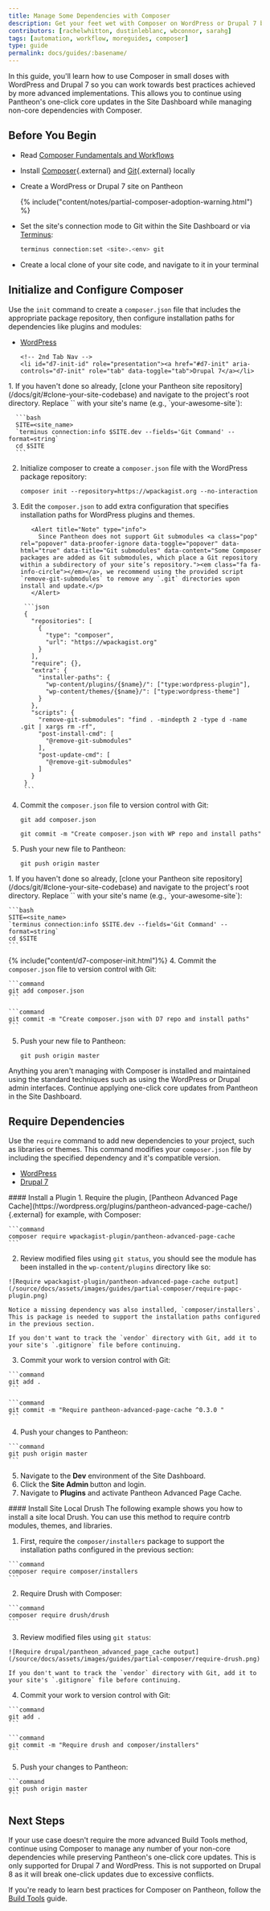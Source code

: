```yaml
---
title: Manage Some Dependencies with Composer
description: Get your feet wet with Composer on WordPress or Drupal 7 before going all in.
contributors: [rachelwhitton, dustinleblanc, wbconnor, sarahg]
tags: [automation, workflow, moreguides, composer]
type: guide
permalink: docs/guides/:basename/
---
```

In this guide, you'll learn how to use Composer in small doses with WordPress and Drupal 7 so you can work towards best practices achieved by more advanced implementations. This allows you to continue using Pantheon's one-click core updates in the Site Dashboard while managing non-core dependencies with Composer.

## Before You Begin
- Read [Composer Fundamentals and Workflows](/docs/composer/)
- Install [Composer](https://getcomposer.org/doc/00-intro.md#installation-linux-unix-osx){.external} and [Git](https://git-scm.com/downloads){.external} locally
- Create a WordPress or Drupal 7 site on Pantheon

  {% include("content/notes/partial-composer-adoption-warning.html") %}

- Set the site's connection mode to Git within the Site Dashboard or via [Terminus](/docs/terminus):

  ```bash
  terminus connection:set <site>.<env> git
  ```

- Create a local clone of your site code, and navigate to it in your terminal


## Initialize and Configure Composer
Use the `init` command to create a `composer.json` file that includes the appropriate package repository, then configure installation paths for dependencies like plugins and modules:

  <!-- Nav tabs -->
  <ul class="nav nav-tabs" role="tablist">
    <!-- Active tab -->
    <li id="wp-init-id" role="presentation" class="active"><a href="#wp-init" aria-controls="wp-init" role="tab" data-toggle="tab">WordPress</a></li>

    <!-- 2nd Tab Nav -->
    <li id="d7-init-id" role="presentation"><a href="#d7-init" aria-controls="d7-init" role="tab" data-toggle="tab">Drupal 7</a></li>
  </ul>

  <!-- Tab panes -->
  <div class="tab-content">
    <!-- Active pane content -->
    <div role="tabpanel" class="tab-pane active" id="wp-init" markdown="1">
1. If you haven't done so already, [clone your Pantheon site repository](/docs/git/#clone-your-site-codebase) and navigate to the project's root directory. Replace `<site_name>` with your site's name (e.g., `your-awesome-site`):

      ```bash
      SITE=<site_name>
      `terminus connection:info $SITE.dev --fields='Git Command' --format=string`
      cd $SITE
      ```
2. Initialize composer to create a `composer.json` file with the WordPress package repository:

     ```command
     composer init --repository=https://wpackagist.org --no-interaction
     ```
3. Edit the `composer.json` to add extra configuration that specifies installation paths for WordPress plugins and themes.

          <Alert title="Note" type="info">
            Since Pantheon does not support Git submodules <a class="pop" rel="popover" data-proofer-ignore data-toggle="popover" data-html="true" data-title="Git submodules" data-content="Some Composer packages are added as Git submodules, which place a Git repository within a subdirectory of your site’s repository."><em class="fa fa-info-circle"></em></a>, we recommend using the provided script `remove-git-submodules` to remove any `.git` directories upon install and update.</p>
          </Alert>

        ```json
        {
          "repositories": [
            {
              "type": "composer",
              "url": "https://wpackagist.org"
            }
          ],
          "require": {},
          "extra": {
            "installer-paths": {
              "wp-content/plugins/{$name}/": ["type:wordpress-plugin"],
              "wp-content/themes/{$name}/": ["type:wordpress-theme"]
            }
          },
          "scripts": {
            "remove-git-submodules": "find . -mindepth 2 -type d -name .git | xargs rm -rf",
            "post-install-cmd": [
              "@remove-git-submodules"
            ],
            "post-update-cmd": [
              "@remove-git-submodules"
            ]
          }
        }
        ```
4. Commit the `composer.json` file to version control with Git:

     ```command
     git add composer.json
     ```

     ```command
     git commit -m "Create composer.json with WP repo and install paths"
     ```
5. Push your new file to Pantheon:

     ```command
     git push origin master
     ```
  </div>

  <!-- 2nd pane content -->
  <div role="tabpanel" class="tab-pane" id="d7-init" markdown="1">
1. If you haven't done so already, [clone your Pantheon site repository](/docs/git/#clone-your-site-codebase) and navigate to the project's root directory. Replace `<site_name>` with your site's name (e.g., `your-awesome-site`):

    ```bash
    SITE=<site_name>
    `terminus connection:info $SITE.dev --fields='Git Command' --format=string`
    cd $SITE
    ```
{% include("content/d7-composer-init.html")%}
4. Commit the `composer.json` file to version control with Git:

    ```command
    git add composer.json
    ```

    ```command
    git commit -m "Create composer.json with D7 repo and install paths"
    ```
5. Push your new file to Pantheon:

    ```command
    git push origin master
    ```
  </div>
</div>

Anything you aren't managing with Composer is installed and maintained using the standard techniques such as using the WordPress or Drupal admin interfaces. Continue applying one-click core updates from Pantheon in the Site Dashboard.

## Require Dependencies
Use the `require` command to add new dependencies to your project, such as libraries or themes. This command modifies your `composer.json` file by including the specified dependency and it's compatible version.

<!-- Nav tabs -->
<ul class="nav nav-tabs" role="tablist">
  <!-- Active tab -->
  <li id="wp-require-papc-id" role="presentation" class="active"><a href="#wp-require-papc" aria-controls="wp-require-papc" role="tab" data-toggle="tab">WordPress</a></li>

  <!-- 2nd Tab Nav -->
  <li id="d7-require-papc-id" role="presentation"><a href="#d7-require-papc" aria-controls="d7-require-papc" role="tab" data-toggle="tab">Drupal 7</a></li>
</ul>

<!-- Tab panes -->
<div class="tab-content">
  <!-- Active pane content -->
  <div role="tabpanel" class="tab-pane active" id="wp-require-papc" markdown="1">
  #### Install a Plugin
  1. Require the plugin, [Pantheon Advanced Page Cache](https://wordpress.org/plugins/pantheon-advanced-page-cache/){.external} for example, with Composer:

    ```command
    composer require wpackagist-plugin/pantheon-advanced-page-cache
    ```
  2. Review modified files using `git status`, you should see the module has been installed in the `wp-content/plugins` directory like so:

    ![Require wpackagist-plugin/pantheon-advanced-page-cache output](/source/docs/assets/images/guides/partial-composer/require-papc-plugin.png)

    Notice a missing dependency was also installed, `composer/installers`. This is package is needed to support the installation paths configured in the previous section.

    If you don't want to track the `vendor` directory with Git, add it to your site's `.gitignore` file before continuing.
  3. Commit your work to version control with Git:

    ```command
    git add .
    ```

    ```command
    git commit -m "Require pantheon-advanced-page-cache ^0.3.0 "
    ```
  4. Push your changes to Pantheon:

    ```command
    git push origin master
    ```
  5. Navigate to the **<span class="glyphicons glyphicons-wrench"></span> Dev** environment of the Site Dashboard.
  6. Click the **Site Admin <span class="glyphicons glyphicons-new-window-alt"></span>** button and login.
  7. Navigate to **Plugins** and activate Pantheon Advanced Page Cache.
  </div>

  <!-- 2nd pane content -->
  <div role="tabpanel" class="tab-pane" id="d7-require-papc" markdown="1">
  #### Install Site Local Drush
  The following example shows you how to install a site local Drush. You can use this method to require contrb modules, themes, and libraries.

  1. First, require the `composer/installers` package to support the installation paths configured in the previous section:

    ```command
    composer require composer/installers
    ```
  2. Require Drush with Composer:

    ```command
    composer require drush/drush
    ```
  3. Review modified files using `git status`:

    ![Require drupal/pantheon_advanced_page_cache output](/source/docs/assets/images/guides/partial-composer/require-drush.png)

    If you don't want to track the `vendor` directory with Git, add it to your site's `.gitignore` file before continuing.
  4. Commit your work to version control with Git:

    ```command
    git add .
    ```

    ```command
    git commit -m "Require drush and composer/installers"
    ```
  5. Push your changes to Pantheon:

    ```command
    git push origin master
    ```
  </div>
</div>

## Next Steps
If your use case doesn't require the more advanced Build Tools method, continue using Composer to manage any number of your non-core dependencies while preserving Pantheon's one-click core updates. This is only supported for Drupal 7 and WordPress. This is not supported on Drupal 8 as it will break one-click updates due to excessive conflicts.

If you're ready to learn best practices for Composer on Pantheon, follow the [Build Tools](/docs/guides/build-tools/) guide.
